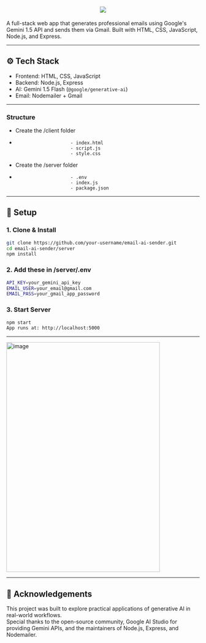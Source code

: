 <h1 align="center">
  <a href="https://git.io/typing-svg">
    <img src="https://readme-typing-svg.herokuapp.com/?lines=AI+Generated+Mail+Sender!&center=true&size=30">
  </a>
</h1>

A full-stack web app that generates professional emails using Google's Gemini 1.5 API and sends them via Gmail. Built with HTML, CSS, JavaScript, Node.js, and Express.

---

## ⚙️ Tech Stack

- Frontend: HTML, CSS, JavaScript
- Backend: Node.js, Express
- AI: Gemini 1.5 Flash (`@google/generative-ai`)
- Email: Nodemailer + Gmail

---

### Structure
- Create the /client folder
-                         - index.html
                          - script.js
                          - style.css
- Create the /server folder
-                         - .env
                          - index.js
                          - package.json
---
## 🚀 Setup

### 1. Clone & Install
```bash
git clone https://github.com/your-username/email-ai-sender.git
cd email-ai-sender/server
npm install
```
### 2. Add these in /server/.env
```bash
API_KEY=your_gemini_api_key
EMAIL_USER=your_email@gmail.com
EMAIL_PASS=your_gmail_app_password
```
### 3. Start Server
```bash
npm start
App runs at: http://localhost:5000
```
---
<img width="400" height="600" alt="image" src="https://github.com/user-attachments/assets/0af4b0fe-301b-417c-b90e-e6d1ddac4f3b" />

---
## 🙌 Acknowledgements

This project was built to explore practical applications of generative AI in real-world workflows.  
Special thanks to the open-source community, Google AI Studio for providing Gemini APIs, and the maintainers of Node.js, Express, and Nodemailer.
